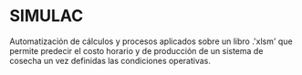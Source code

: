 # SIMULAC
Automatización de cálculos y procesos aplicados sobre un libro .'xlsm' que permite predecir el costo horario y de producción de un sistema de cosecha un vez definidas las condiciones operativas. 
